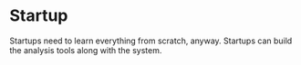 # Startup

Startups need to learn everything from scratch, anyway. Startups can build the analysis tools along with the system. 